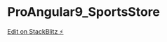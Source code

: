 # ProAngular9_SportsStore

[Edit on StackBlitz ⚡️](https://stackblitz.com/edit/stackblitz-starters-nabkq8)